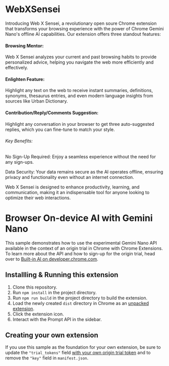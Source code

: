 # WebXSensei

Introducing Web X Sensei, a revolutionary open soure Chrome extension that transforms your browsing experience with the power of Chrome Gemini Nano's offline AI capabilities. Our extension offers three standout features:

#### Browsing Mentor:
Web X Sensei analyzes your current and past browsing habits to provide personalized advice, helping you navigate the web more efficiently and effectively.

#### Enlighten Feature: 
Highlight any text on the web to receive instant summaries, definitions, synonyms, thesaurus entries, and even modern language insights from sources like Urban Dictionary.

####  Contribution/Reply/Comments Suggestion:
Highlight any conversation in your browser to get three auto-suggested replies, which you can fine-tune to match your style.

###### Key Benefits:

No Sign-Up Required: Enjoy a seamless experience without the need for any sign-ups.

Data Security: Your data remains secure as the AI operates offline, ensuring privacy and functionality even without an internet connection.

Web X Sensei is designed to enhance productivity, learning, and communication, making it an indispensable tool for anyone looking to optimize their web interactions.



# Browser On-device AI with Gemini Nano

This sample demonstrates how to use the experimental Gemini Nano API available in the context of an origin trial in Chrome with Chrome Extensions. To learn more about the API and how to sign-up for the origin trial, head over to [Built-in AI on developer.chrome.com](https://developer.chrome.com/docs/extensions/ai/prompt-api).
 

## Installling & Running this extension

1. Clone this repository.
1. Run `npm install` in the project directory.
1. Run `npm run build` in the project directory to build the extension.
1. Load the newly created `dist` directory in Chrome as an [unpacked extension](https://developer.chrome.com/docs/extensions/get-started/tutorial/hello-world#load-unpacked).
1. Click the extension icon.
1. Interact with the Prompt API in the sidebar.

## Creating your own extension

If you use this sample as the foundation for your own extension, be sure to update the `"trial_tokens"` field [with your own origin trial token](https://developer.chrome.com/docs/web-platform/origin-trials#extensions) and to remove the `"key"` field in `manifest.json`.
